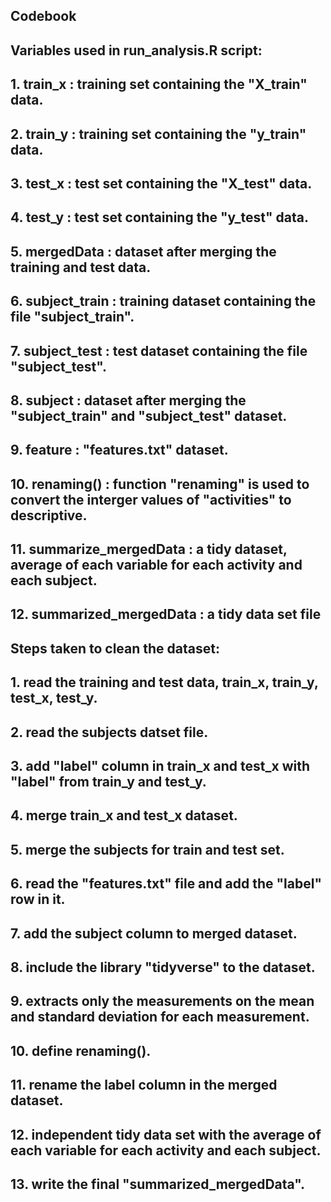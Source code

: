## Codebook
## Variables used in run_analysis.R script:
## 1. train_x : training set containing the "X_train" data.
## 2. train_y : training set containing the "y_train" data.
## 3. test_x : test set containing the "X_test" data.
## 4. test_y : test set containing the "y_test" data.
## 5. mergedData : dataset after merging the training and test data.
## 6. subject_train : training dataset containing the file "subject_train".
## 7. subject_test : test dataset containing the file "subject_test".
## 8. subject : dataset after merging the "subject_train" and "subject_test" dataset.
## 9. feature : "features.txt" dataset.
## 10. renaming() : function "renaming" is used to convert the interger values of "activities" to descriptive.
## 11. summarize_mergedData : a tidy dataset, average of each variable for each activity and each subject.
## 12. summarized_mergedData : a tidy data set file
## Steps taken to clean the dataset:
## 1. read the training and test data, train_x, train_y, test_x, test_y.
## 2. read the subjects datset file.
## 3. add "label" column in train_x and test_x with "label" from train_y and test_y.
## 4. merge train_x and test_x dataset.
## 5. merge the subjects for train and test set.
## 6. read the "features.txt" file and add the "label" row in it.
## 7. add the subject column to merged dataset.
## 8. include the library "tidyverse" to the dataset.
## 9. extracts only the measurements on the mean and standard deviation for each measurement.
## 10. define renaming().
## 11. rename the label column in the merged dataset.
## 12. independent tidy data set with the average of each variable for each activity and each subject.
## 13. write the final "summarized_mergedData".